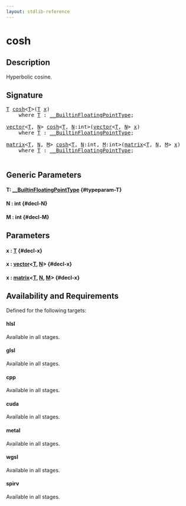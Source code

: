 ```yaml
---
layout: stdlib-reference
---
```


# cosh

## Description

Hyperbolic cosine.




## Signature 

<pre>
<a href="/stdlib-reference/global-decls/cosh#typeparam-T" class="code_type">T</a> <a href="/stdlib-reference/global-decls/cosh">cosh</a>&lt;<a href="/stdlib-reference/global-decls/cosh#typeparam-T" class="code_type">T</a>&gt;(<a href="/stdlib-reference/global-decls/cosh#typeparam-T" class="code_type">T</a> <a href="/stdlib-reference/global-decls/cosh#decl-x" class="code_param">x</a>)
    <span class='code_keyword'>where</span> <a href="/stdlib-reference/global-decls/cosh#typeparam-T" class="code_type">T</a> : <a href="/stdlib-reference/interfaces/builtinfloatingpointtype-0129hm/index" class="code_type">__BuiltinFloatingPointType</a>;

<a href="/stdlib-reference/types/vector/index" class="code_type">vector</a>&lt;<a href="/stdlib-reference/global-decls/cosh#typeparam-T" class="code_type">T</a>, <a href="/stdlib-reference/global-decls/cosh#decl-N" class="code_var">N</a>&gt; <a href="/stdlib-reference/global-decls/cosh">cosh</a>&lt;<a href="/stdlib-reference/global-decls/cosh#typeparam-T" class="code_type">T</a>, <a href="/stdlib-reference/global-decls/cosh#decl-N" class="code_var">N</a>:<span class="code_keyword">int</span>&gt;(<a href="/stdlib-reference/types/vector/index" class="code_type">vector</a>&lt;<a href="/stdlib-reference/global-decls/cosh#typeparam-T" class="code_type">T</a>, <a href="/stdlib-reference/global-decls/cosh#decl-N" class="code_var">N</a>&gt; <a href="/stdlib-reference/global-decls/cosh#decl-x" class="code_param">x</a>)
    <span class='code_keyword'>where</span> <a href="/stdlib-reference/global-decls/cosh#typeparam-T" class="code_type">T</a> : <a href="/stdlib-reference/interfaces/builtinfloatingpointtype-0129hm/index" class="code_type">__BuiltinFloatingPointType</a>;

<a href="/stdlib-reference/types/matrix/index" class="code_type">matrix</a>&lt;<a href="/stdlib-reference/global-decls/cosh#typeparam-T" class="code_type">T</a>, <a href="/stdlib-reference/global-decls/cosh#decl-N" class="code_var">N</a>, <a href="/stdlib-reference/global-decls/cosh#decl-M" class="code_var">M</a>&gt; <a href="/stdlib-reference/global-decls/cosh">cosh</a>&lt;<a href="/stdlib-reference/global-decls/cosh#typeparam-T" class="code_type">T</a>, <a href="/stdlib-reference/global-decls/cosh#decl-N" class="code_var">N</a>:<span class="code_keyword">int</span>, <a href="/stdlib-reference/global-decls/cosh#decl-M" class="code_var">M</a>:<span class="code_keyword">int</span>&gt;(<a href="/stdlib-reference/types/matrix/index" class="code_type">matrix</a>&lt;<a href="/stdlib-reference/global-decls/cosh#typeparam-T" class="code_type">T</a>, <a href="/stdlib-reference/global-decls/cosh#decl-N" class="code_var">N</a>, <a href="/stdlib-reference/global-decls/cosh#decl-M" class="code_var">M</a>&gt; <a href="/stdlib-reference/global-decls/cosh#decl-x" class="code_param">x</a>)
    <span class='code_keyword'>where</span> <a href="/stdlib-reference/global-decls/cosh#typeparam-T" class="code_type">T</a> : <a href="/stdlib-reference/interfaces/builtinfloatingpointtype-0129hm/index" class="code_type">__BuiltinFloatingPointType</a>;

</pre>

## Generic Parameters

#### T: [\_\_BuiltinFloatingPointType](/stdlib-reference/interfaces/builtinfloatingpointtype-0129hm/index) {#typeparam-T}
#### N  : int {#decl-N}
#### M  : int {#decl-M}

## Parameters

#### x  : [T](/stdlib-reference/global-decls/cosh#typeparam-T) {#decl-x}
#### x  : [vector](/stdlib-reference/types/vector/index)\<[T](/stdlib-reference/types/vector/index#typeparam-T), [N](/stdlib-reference/types/vector/index#decl-N)\> {#decl-x}
#### x  : [matrix](/stdlib-reference/types/matrix/index)\<[T](/stdlib-reference/types/matrix/t-0), [N](/stdlib-reference/types/matrix/index#decl-N), [M](/stdlib-reference/types/matrix/index#decl-M)\> {#decl-x}

## Availability and Requirements

Defined for the following targets:

#### hlsl
Available in all stages.

#### glsl
Available in all stages.

#### cpp
Available in all stages.

#### cuda
Available in all stages.

#### metal
Available in all stages.

#### wgsl
Available in all stages.

#### spirv
Available in all stages.



